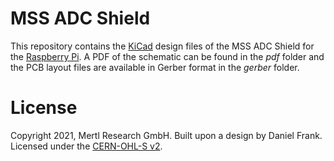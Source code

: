 # MSS ADC Shield

This repository contains the [KiCad](https://www.kicad.org/) design files of the MSS ADC Shield for the [Raspberry Pi](https://www.raspberrypi.org). A PDF of the schematic can be found in the *pdf* folder and the PCB layout files are available in Gerber format in the *gerber* folder.

# License
Copyright 2021, Mertl Research GmbH.
Built upon a design by Daniel Frank.
Licensed under the [CERN-OHL-S v2](https://ohwr.org/cern_ohl_s_v2.txt).
